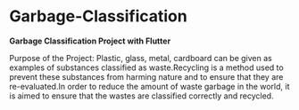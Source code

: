 # Garbage-Classification
**Garbage Classification Project with Flutter**

Purpose of the Project: Plastic, glass, metal, cardboard can be given as examples of substances classified as waste.Recycling is a method used to prevent these substances from harming nature and to ensure that they are re-evaluated.In order to reduce the amount of waste garbage in the world, it is aimed to ensure that the wastes are classified correctly and recycled.

